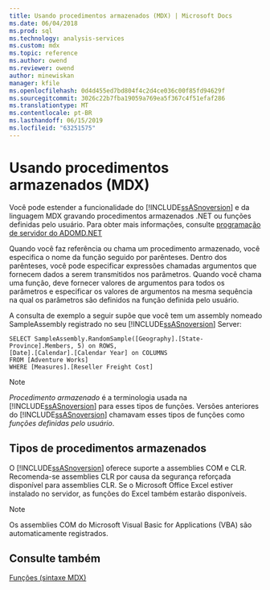 ```yaml
---
title: Usando procedimentos armazenados (MDX) | Microsoft Docs
ms.date: 06/04/2018
ms.prod: sql
ms.technology: analysis-services
ms.custom: mdx
ms.topic: reference
ms.author: owend
ms.reviewer: owend
author: minewiskan
manager: kfile
ms.openlocfilehash: 0d4d455ed7bd804f4c2d4ce036c00f85fd94629f
ms.sourcegitcommit: 3026c22b7fba19059a769ea5f367c4f51efaf286
ms.translationtype: MT
ms.contentlocale: pt-BR
ms.lasthandoff: 06/15/2019
ms.locfileid: "63251575"
---
```

# <a name="using-stored-procedures-mdx"></a>Usando procedimentos armazenados (MDX)


  Você pode estender a funcionalidade do [!INCLUDE[ssASnoversion](../includes/ssasnoversion-md.md)] e da linguagem MDX gravando procedimentos armazenados .NET ou funções definidas pelo usuário. Para obter mais informações, consulte [programação de servidor do ADOMD.NET](https://docs.microsoft.com/bi-reference/adomd/multidimensional-models-adomd-net-server/adomd-net-server-programming)  
  
 Quando você faz referência ou chama um procedimento armazenado, você especifica o nome da função seguido por parênteses. Dentro dos parênteses, você pode especificar expressões chamadas argumentos que fornecem dados a serem transmitidos nos parâmetros. Quando você chama uma função, deve fornecer valores de argumentos para todos os parâmetros e especificar os valores de argumentos na mesma sequência na qual os parâmetros são definidos na função definida pelo usuário.  
  
 A consulta de exemplo a seguir supõe que você tem um assembly nomeado SampleAssembly registrado no seu [!INCLUDE[ssASnoversion](../includes/ssasnoversion-md.md)] Server:  
  
```  
SELECT SampleAssembly.RandomSample([Geography].[State-Province].Members, 5) on ROWS,   
[Date].[Calendar].[Calendar Year] on COLUMNS  
FROM [Adventure Works]  
WHERE [Measures].[Reseller Freight Cost]  
```  
  
> [!NOTE]  
>  *Procedimento armazenado* é a terminologia usada na [!INCLUDE[ssASnoversion](../includes/ssasnoversion-md.md)] para esses tipos de funções. Versões anteriores do [!INCLUDE[ssASnoversion](../includes/ssasnoversion-md.md)] chamavam esses tipos de funções como *funções definidas pelo usuário*.  
  
## <a name="types-of-stored-procedures"></a>Tipos de procedimentos armazenados  
 O [!INCLUDE[ssASnoversion](../includes/ssasnoversion-md.md)] oferece suporte a assemblies COM e CLR. Recomenda-se assemblies CLR por causa da segurança reforçada disponível para assemblies CLR. Se o Microsoft Office Excel estiver instalado no servidor, as funções do Excel também estarão disponíveis.  
  
> [!NOTE]  
>  Os assemblies COM do Microsoft Visual Basic for Applications (VBA) são automaticamente registrados.  
  
## <a name="see-also"></a>Consulte também  
 [Funções &#40;sintaxe MDX&#41;](../mdx/functions-mdx-syntax.md)  
  
  
